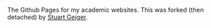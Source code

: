 The Github Pages for my academic websites. This was forked (then detached) by [Stuart Geiger](https://github.com/staeiou).
